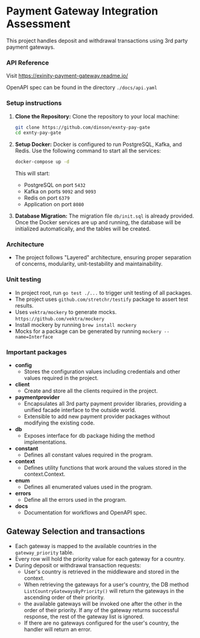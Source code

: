 # Payment Gateway Integration Assessment

This project handles deposit and withdrawal transactions using 3rd party payment gateways.

### API Reference

Visit https://exinity-payment-gateway.readme.io/

OpenAPI spec can be found in the directory `./docs/api.yaml`

### Setup instructions

1. **Clone the Repository:**
    Clone the repository to your local machine:

    ```bash
    git clone https://github.com/dinson/exnty-pay-gate
    cd exnty-pay-gate
    ```

2. **Setup Docker:**
    Docker is configured to run PostgreSQL, Kafka, and Redis. Use the following command to start all the services:

    ```bash
    docker-compose up -d
    ```

    This will start:
    - PostgreSQL on port `5432`
    - Kafka on ports `9092` and `9093`
    - Redis on port `6379`
    - Application on port `8080`

3. **Database Migration:**
    The migration file `db/init.sql` is already provided. Once the Docker services are up and running, the database will be initialized automatically, and the tables will be created.


### Architecture

 - The project follows "Layered" architecture, ensuring proper separation of concerns, modularity, unit-testability and maintainability.

### Unit testing

 - In project root, run `go test ./...` to trigger unit testing of all packages.
 - The project uses `github.com/stretchr/testify` package to assert test results.
 - Uses `vektra/mockery` to generate mocks. `https://github.com/vektra/mockery`
 - Install mockery by running `brew install mockery`
 - Mocks for a package can be generated by running `mockery --name=Interface`

### Important packages
- **config**
  - Stores the configuration values including credentials and other values required in the project.
- **client**
  - Create and store all the clients required in the project.
- **paymentprovider**
  - Encapsulates all 3rd party payment provider libraries, providing a unified facade interface to the outside world.
  - Extensible to add new payment provider packages without modifying the existing code.
- **db**
  - Exposes interface for db package hiding the method implementations.
- **constant**
  - Defines all constant values required in the program.
- **context**
  - Defines utility functions that work around the values stored in the context.Context.
- **enum**
  - Defines all enumerated values used in the program.
- **errors**
  - Define all the errors used in the program.
- **docs**
  - Documentation for workflows and OpenAPI spec.

## Gateway Selection and transactions

- Each gateway is mapped to the available countries in the `gateway_priority` table.
- Every row will hold the priority value for each gateway for a country.
- During deposit or withdrawal transaction requests:
  - User's country is retrieved in the middleware and stored in the context.
  - When retrieving the gateways for a user's country, the DB method `ListCountryGatewaysByPriority()` will return the gateways in the ascending order of their priority.
  - the available gateways will be invoked one after the other in the order of their priority. If any of the gateway returns successful response, the rest of the gateway list is ignored.
  - If there are no gateways configured for the user's country, the handler will return an error.